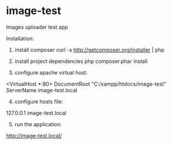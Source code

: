 image-test
==========

Images uploader test app

Installation:

1) install composer
curl -s http://getcomposer.org/installer | php

2) install project dependencies
php composer.phar install

3) configure apache virtual host:

<VirtualHost *:80>
    DocumentRoot "C:/xampp/htdocs/image-test"
    ServerName image-test.local
</VirtualHost>

4) configure hosts file:

127.0.0.1 image-test.local

5) run the application:

http://image-test.local/